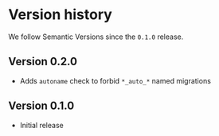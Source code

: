 # Version history

We follow Semantic Versions since the `0.1.0` release.


## Version 0.2.0

- Adds `autoname` check to forbid `*_auto_*` named migrations


## Version 0.1.0

- Initial release
